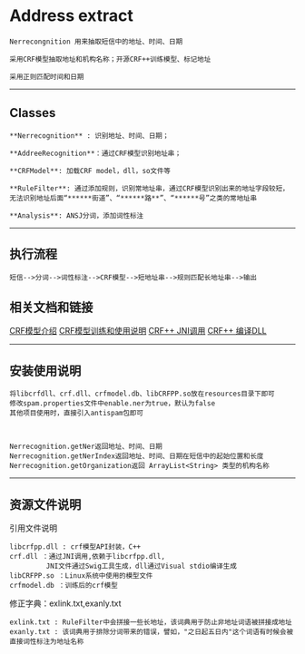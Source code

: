 Address extract 
=====================


    Nerrecongnition 用来抽取短信中的地址、时间、日期
    
    采用CRF模型抽取地址和机构名称；开源CRF++训练模型、标记地址
    
    采用正则匹配时间和日期

----------


Classes
---------

    **Nerrecognition** : 识别地址、时间、日期；
    
    **AddreeRecognition**：通过CRF模型识别地址串；
    
    **CRFModel**: 加载CRF model，dll，so文件等
    
    **RuleFilter**: 通过添加规则，识别常地址串，通过CRF模型识别出来的地址字段较短，无法识别地址后面“******街道”、“******路**”、“******号”之类的常地址串
    
    **Analysis**: ANSJ分词，添加词性标注


----------


执行流程
---------
    短信-->分词-->词性标注-->CRF模型-->短地址串-->规则匹配长地址串-->输出


相关文档和链接
---------
[CRF模型介绍][1]
[CRF模型训练和使用说明][2]
[CRF++ JNI调用][3]
[CRF++ 编译DLL][3]

---------

安装使用说明
---------

    将libcrfdll、crf.dll、crfmodel.db、libCRFPP.so放在resources目录下即可
    修改spam.properties文件中enable.ner为true，默认为false
    其他项目使用时，直接引入antispam包即可



    Nerrecognition.getNer返回地址、时间、日期
    Nerrecognition.getNerIndex返回地址、时间、日期在短信中的起始位置和长度
    Nerrecognition.getOrganization返回 ArrayList<String> 类型的机构名称

---------

资源文件说明
---------
引用文件说明

    libcrfpp.dll : crf模型API封装，C++
    crf.dll ：通过JNI调用,依赖于libcrfpp.dll,
             JNI文件通过Swig工具生成，dll通过Visual stdio编译生成
    libCRFPP.so ：Linux系统中使用的模型文件
    crfmodel.db ：训练后的crf模型

修正字典：exlink.txt,exanly.txt

    exlink.txt : RuleFilter中会拼接一些长地址，该词典用于防止非地址词语被拼接成地址
    exanly.txt : 该词典用于排除分词带来的错误，譬如，"之日起五日内"这个词语有时候会被直接词性标注为地址名称

	
[1]: http://crfpp.googlecode.com/svn/trunk/doc/index.html
[2]: http://www.cnblogs.com/pangxiaodong/archive/2011/11/21/2256264.html
[3]: http://www.nilday.com/category/%E5%91%BD%E5%90%8D%E5%AE%9E%E4%BD%93%E8%AF%86%E5%88%AB/